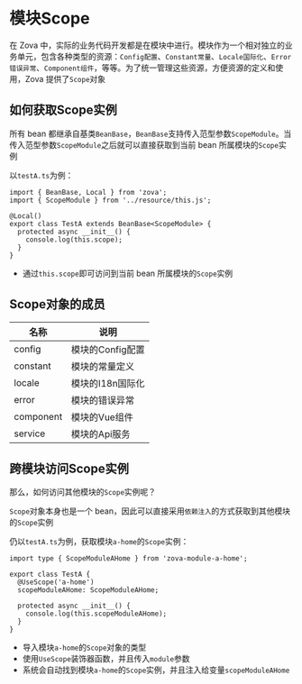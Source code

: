 # 模块Scope

在 Zova 中，实际的业务代码开发都是在模块中进行。模块作为一个相对独立的业务单元，包含各种类型的资源：`Config配置`、`Constant常量`、`Locale国际化`、`Error错误异常`、`Component组件`，等等。为了统一管理这些资源，方便资源的定义和使用，Zova 提供了`Scope`对象

## 如何获取Scope实例

所有 bean 都继承自基类`BeanBase`，`BeanBase`支持传入范型参数`ScopeModule`。当传入范型参数`ScopeModule`之后就可以直接获取到当前 bean 所属模块的`Scope`实例

以`testA.ts`为例：

```typescript{2,5,7}
import { BeanBase, Local } from 'zova';
import { ScopeModule } from '../resource/this.js';

@Local()
export class TestA extends BeanBase<ScopeModule> {
  protected async __init__() {
    console.log(this.scope);
  }
}
```

- 通过`this.scope`即可访问到当前 bean 所属模块的`Scope`实例

## Scope对象的成员

| 名称      | 说明             |
| --------- | ---------------- |
| config    | 模块的Config配置 |
| constant  | 模块的常量定义   |
| locale    | 模块的I18n国际化 |
| error     | 模块的错误异常   |
| component | 模块的Vue组件    |
| service   | 模块的Api服务    |

## 跨模块访问Scope实例

那么，如何访问其他模块的`Scope`实例呢？

`Scope`对象本身也是一个 bean，因此可以直接采用`依赖注入`的方式获取到其他模块的`Scope`实例

仍以`testA.ts`为例，获取模块`a-home`的`Scope`实例：

```typescript{1,4-5,8}
import type { ScopeModuleAHome } from 'zova-module-a-home';

export class TestA {
  @UseScope('a-home')
  scopeModuleAHome: ScopeModuleAHome;

  protected async __init__() {
    console.log(this.scopeModuleAHome);
  }
}
```

- 导入模块`a-home`的`Scope`对象的类型
- 使用`UseScope`装饰器函数，并且传入`module`参数
- 系统会自动找到模块`a-home`的`Scope`实例，并且注入给变量`scopeModuleAHome`

